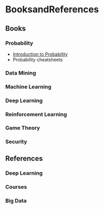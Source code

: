 # BooksandReferences
## Books
### Probability
- [Introduction to Probability](https://www.amazon.com/gp/product/1466575573/ref=as_li_tl?ie=UTF8&camp=1789&creative=390957&creativeASIN=1466575573&linkCode=as2)
- Probability cheatsheets
### Data Mining
### Machine Learning
### Deep Learning
### Reinforcement Learning
### Game Theory
### Security

## References
### Deep Learning
### Courses
### Big Data
